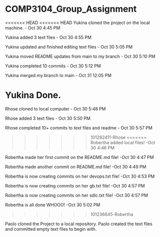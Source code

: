 # COMP3104_Group_Assignment

<<<<<<< HEAD
<<<<<<< HEAD
Yukina cloned the project on the local machine. - Oct 30 4:45 PM

Yukina added 3 text files - Oct 30 4:55 PM

Yukina updated and finished editing text files - Oct 30 5:05 PM

Yukina moved README updates from main to my branch - Oct 30 5:10 PM

Yukina completed 10 commits - Oct 30 5:12 PM

Yukina merged my branch to main - Oct 31 12:05 PM

Yukina Done.
=======
Rhose cloned to local computer - Oct 30 5:48 PM

Rhose added 3 text files - Oct 30 5:50 PM

Rhose completed 10+ commits to text files and readme - Oct 30 5:57 PM
>>>>>>> 101282411-Rhose
=======
Robertha added local files! -Oct 30 4:46 PM 

Robertha made her first commit on the README.md file! -Oct 30 4:47 PM 

Robertha made another commit on README.md file! -Oct 30 4:49 PM

Robertha is now creating commits on her devops.txt file! -Oct 30 4:53 PM

Robertha is now creating commits on her gb.txt file! -Oct 30 4:57 PM

Robertha is now creating commits on her sdlc.txt file! -Oct 30 4:57 PM

Robertha is all done WHOOO! -Oct 30 5:02 PM
>>>>>>> 101236645-Robertha



Paolo cloned the Project to a local repository.
Paolo created the text files and committed empty text files to begin with.


